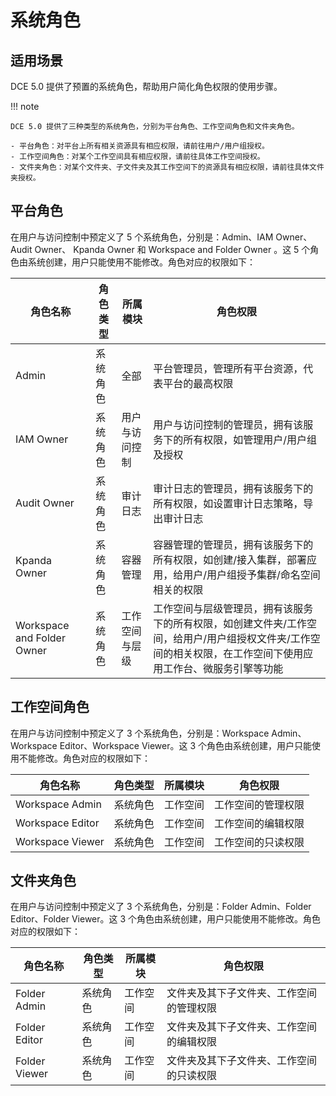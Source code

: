 # 系统角色

## 适用场景

DCE 5.0 提供了预置的系统角色，帮助用户简化角色权限的使用步骤。

!!! note

    DCE 5.0 提供了三种类型的系统角色，分别为平台角色、工作空间角色和文件夹角色。

    - 平台角色：对平台上所有相关资源具有相应权限，请前往用户/用户组授权。
    - 工作空间角色：对某个工作空间具有相应权限，请前往具体工作空间授权。
    - 文件夹角色：对某个文件夹、子文件夹及其工作空间下的资源具有相应权限，请前往具体文件夹授权。

## 平台角色

在用户与访问控制中预定义了 5 个系统角色，分别是：Admin、IAM Owner、Audit Owner、 Kpanda Owner 和 Workspace and Folder Owner 。这 5 个角色由系统创建，用户只能使用不能修改。角色对应的权限如下：

| 角色名称                   | 角色类型 | 所属模块       | 角色权限                                                                                                                                                      |
| -------------------------- | -------- | -------------- | ------------------------------------------------------------------------------------------------------------------------------------------------------------- |
| Admin                      | 系统角色 | 全部           | 平台管理员，管理所有平台资源，代表平台的最高权限                                                                                                              |
| IAM Owner                  | 系统角色 | 用户与访问控制 | 用户与访问控制的管理员，拥有该服务下的所有权限，如管理用户/用户组及授权                                                                                       |
| Audit Owner                | 系统角色 | 审计日志       | 审计日志的管理员，拥有该服务下的所有权限，如设置审计日志策略，导出审计日志                                                                                    |
| Kpanda Owner               | 系统角色 | 容器管理       | 容器管理的管理员，拥有该服务下的所有权限，如创建/接入集群，部署应用，给用户/用户组授予集群/命名空间相关的权限                                                 |
| Workspace and Folder Owner | 系统角色 | 工作空间与层级 | 工作空间与层级管理员，拥有该服务下的所有权限，如创建文件夹/工作空间，给用户/用户组授权文件夹/工作空间的相关权限，在工作空间下使用应用工作台、微服务引擎等功能 |

## 工作空间角色

在用户与访问控制中预定义了 3 个系统角色，分别是：Workspace Admin、Workspace Editor、Workspace Viewer。这 3 个角色由系统创建，用户只能使用不能修改。角色对应的权限如下：

| 角色名称         | 角色类型 | 所属模块 | 角色权限           |
| ---------------- | -------- | -------- | ------------------ |
| Workspace Admin  | 系统角色 | 工作空间 | 工作空间的管理权限 |
| Workspace Editor | 系统角色 | 工作空间 | 工作空间的编辑权限 |
| Workspace Viewer | 系统角色 | 工作空间 | 工作空间的只读权限 |

## 文件夹角色

在用户与访问控制中预定义了 3 个系统角色，分别是：Folder Admin、Folder Editor、Folder Viewer。这 3 个角色由系统创建，用户只能使用不能修改。角色对应的权限如下：

| 角色名称      | 角色类型 | 所属模块 | 角色权限                                 |
| ------------- | -------- | -------- | ---------------------------------------- |
| Folder Admin  | 系统角色 | 工作空间 | 文件夹及其下子文件夹、工作空间的管理权限 |
| Folder Editor | 系统角色 | 工作空间 | 文件夹及其下子文件夹、工作空间的编辑权限 |
| Folder Viewer | 系统角色 | 工作空间 | 文件夹及其下子文件夹、工作空间的只读权限 |
